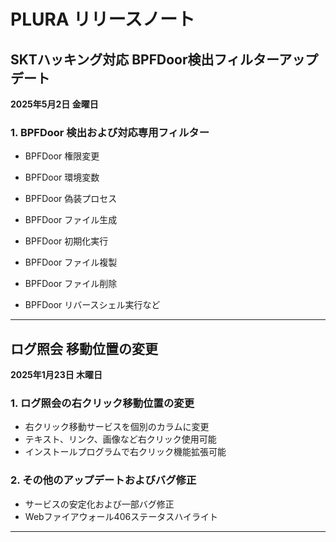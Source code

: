 # PLURA リリースノート

## SKTハッキング対応 BPFDoor検出フィルターアップデート
**2025年5月2日 金曜日**

### 1. BPFDoor 検出および対応専用フィルター
- BPFDoor 権限変更  
- BPFDoor 環境変数  
- BPFDoor 偽装プロセス  

- BPFDoor ファイル生成  
- BPFDoor 初期化実行  
- BPFDoor ファイル複製  
- BPFDoor ファイル削除  
- BPFDoor リバースシェル実行など

---

## ログ照会 移動位置の変更
**2025年1月23日 木曜日**

### 1. ログ照会の右クリック移動位置の変更
- 右クリック移動サービスを個別のカラムに変更
- テキスト、リンク、画像など右クリック使用可能
- インストールプログラムで右クリック機能拡張可能

### 2. その他のアップデートおよびバグ修正
- サービスの安定化および一部バグ修正
- Webファイアウォール406ステータスハイライト

---

